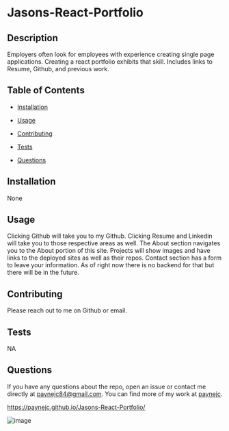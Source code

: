 # Jasons-React-Portfolio
  

## Description

Employers often look for employees with experience creating single page applications. Creating a react portfolio exhibits that skill. Includes links to Resume, Github, and previous work. 


## Table of Contents 
* [Installation](#installation)
* [Usage](#usage)

* [Contributing](#contributing)
* [Tests](#tests)
* [Questions](#questions)


## Installation
None
## Usage
Clicking Github will take you to my Github. Clicking Resume and Linkedin will take you to those respective areas as well. The About section navigates you to the About portion of this site. Projects will show images and have links to the deployed sites as well as their repos. Contact section has a form to leave your information. As of right now there is no backend for that but there will be in the future. 

## Contributing
Please reach out to me on Github or email.
## Tests
NA
## Questions
If you have any questions about the repo, open an issue or contact me directly at paynejc84@gmail.com. You can find more of my work at [paynejc](https://github.com/paynejc/).

https://paynejc.github.io/Jasons-React-Portfolio/


![image](https://user-images.githubusercontent.com/8907347/168002140-66fe5499-3fad-4ee8-8688-e63df49b68dc.png)
